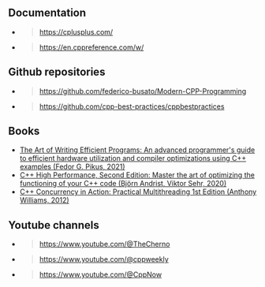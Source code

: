 ## Documentation

- > https://cplusplus.com/
- > https://en.cppreference.com/w/

## Github repositories

- > https://github.com/federico-busato/Modern-CPP-Programming
- > https://github.com/cpp-best-practices/cppbestpractices

## Books

- [The Art of Writing Efficient Programs: An advanced programmer's guide to efficient hardware utilization and compiler optimizations using C++ examples (Fedor G. Pikus, 2021)](https://www.amazon.com/Art-Writing-Efficient-Programs-optimizations/dp/1800208111)
- [C++ High Performance, Second Edition: Master the art of optimizing the functioning of your C++ code (Björn Andrist, Viktor Sehr, 2020)](https://www.amazon.com/High-Performance-Master-optimizing-functioning/dp/1839216549)
- [C++ Concurrency in Action: Practical Multithreading 1st Edition (Anthony Williams, 2012)](https://www.amazon.com/C-Concurrency-Action-Practical-Multithreading/dp/1933988770)

## Youtube channels

- > https://www.youtube.com/@TheCherno
- > https://www.youtube.com/@cppweekly
- > https://www.youtube.com/@CppNow
